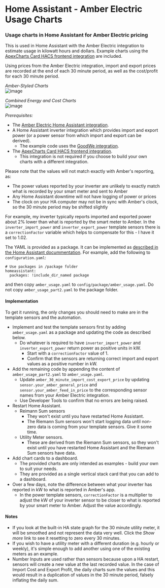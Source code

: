 # Home Assistant - Amber Electric Usage Charts
### Usage charts in Home Assistant for Amber Electric pricing

This is used in Home Assistant with the Amber Electric integration to estimate usage in kilowatt hours and dollars. Example charts using the [ApexCharts Card HACS frontend integration](https://github.com/RomRider/apexcharts-card) are included.

Using prices from the Amber Electric integration, import and export prices are recorded at the end of each 30 minute period, as well as the cost/profit for each 30 minute period.



_Amber-Styled Charts_  
![image](https://github.com/melvanderwal/HA-Amber-Electric-Usage-Charts/assets/25993713/be59f582-927e-4b13-ae3b-0ad874a59476)

_Combined Energy and Cost Charts_  
![image](https://github.com/melvanderwal/HA-Amber-Electric-Usage-Charts/assets/25993713/0711b55a-3b8a-4619-a91a-4ecccd4f120e)

*Prerequisites:* 
* The [Amber Electric Home Assistant integration](https://www.home-assistant.io/integrations/amberelectric).
* A Home Assistant inverter integration which provides import and export power (or a power sensor from which import and export can be derived).
  * The example code uses the [GoodWe integration](https://www.home-assistant.io/integrations/goodwe/).
* The [ApexCharts Card HACS frontend integration](https://github.com/RomRider/apexcharts-card).
  * This integration is not required if you choose to build your own charts with a different integration.

Please note that the values will not match exactly with Amber's reporting, as:
* The power values reported by your inverter are unlikely to exactly match what is recorded by your smart meter and sent to Amber
* Any Home Assistant downtime will not have logging of power or prices
* The clock on your HA computer may not be in sync with Amber's clock, so the 30 minute period may be shifted slightly

For example, my inverter typically reports imported and exported power about 2% lower than what is reported by the smart meter to Amber. In the `inverter_import_power` and `inverter_export_power` template sensors there is a `correctionFactor` variable which helps to compensate for this - I have it set to 1.02.

The YAML is provided as a package. It can be implemented as [described in the Home Assistant docummentation](https://www.home-assistant.io/docs/configuration/packages/).  For example, add the following to `configuration.yaml`:
```
# Use packages in /package folder
homeassistant:
  packages: !include_dir_named package
```
and then copy `amber_usage.yaml` to `config/package/amber_usage.yaml`. Do not copy `amber_usage_part2.yaml` to the package folder.

#### Implementation
To get it running, the only changes you should need to make are in the template sensors and the automation.
* Implement and test the template sensors first by adding `amber_usage.yaml` as a package and updating the code as described below.
  * Do whatever is required to have `inverter_import_power` and `inverter_export_power` return power as positive units in kW.
    * Start with a `correctionFactor` value of 1.
    * Confirm that the sensors are returning correct import and export values as a positive number in kW.
* Add the remaining code by appending the content of `amber_usage_part2.yaml` to `amber_usage.yaml`.
  * Update `amber_30_minute_import_cost_export_price` by updating `sensor.your_amber_general_price` and `sensor.your_amber_feed_in_price` to the corresponding sensor names from your Amber Electric integration.
  * Use Developer Tools to confirm that no errors are being raised.
* Restart Home Assistant.
  * Reimann Sum sensors
    * They won't exist until you have restarted Home Assistant.
    * The Riemann Sum sensors won't start logging data until non-zero data is coming from your template sensors. Give it some time.
  * Utility Meter sensors.
    * These are derived from the Riemann Sum sensors, so they won't exist until you have restarted Home Assistant and the Riemann Sum sensors have data.
* Add chart cards to a dashboard.
  * The provided charts are only intended as examples - build your own to suit your needs.
  * They are provided as a single vertical stack card that you can add to a dashboard.
* Over a few days, note the difference between what your inverter has reported in kW to what is reported in Amber's app.
  * In the power template sensors, `correctionFactor` is a multiplier to adjust the kW of your inverter sensor to be closer to what is reported by your smart meter to Amber.  Adjust the value accordingly.

#### Notes
* If you look at the built-in HA state graph for the 30 minute utility meter, it will be smoothed and not represent the data very well.  Click the _Show more_ link to see it resetting to zero every 30 minutes.
* If you wish to have a utility meter with a different duration (e.g. hourly or weekly), it's simple enough to add another using one of the existing meters as an example.
* Number Inputs are used rather than sensors because upon a HA restart, sensors will create a new value at the last recorded value. In the case of Import Cost and Export Profit, the daily charts sum the values and this would result in a duplication of values in the 30 minute period, falsely inflating the daily sum.
